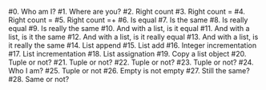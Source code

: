 #0. Who am I?
#1. Where are you?
#2. Right count
#3. Right count =
#4. Right count =
#5. Right count =+
#6. Is equal
#7. Is the same
#8. Is really equal
#9. Is really the same
#10. And with a list, is it equal
#11. And with a list, is it the same
#12. And with a list, is it really equal
#13. And with a list, is it really the same
#14. List append
#15. List add
#16. Integer incrementation
#17. List incrementation
#18. List assignation
#19. Copy a list object
#20. Tuple or not?
#21. Tuple or not?
#22. Tuple or not?
#23. Tuple or not?
#24. Who I am?
#25. Tuple or not
#26. Empty is not empty
#27. Still the same?
#28. Same or not?

